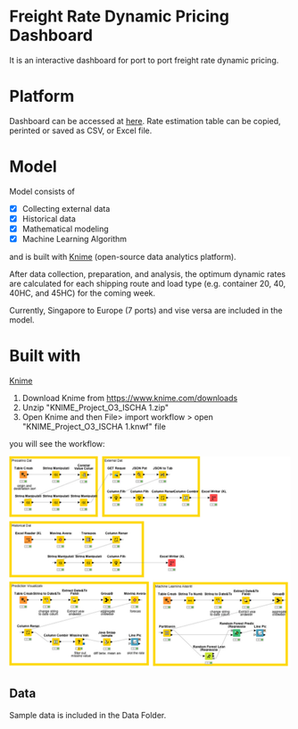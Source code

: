 # Freight Rate Dynamic Pricing Dashboard

It is an interactive dashboard for port to port freight rate dynamic pricing.

# Platform

Dashboard can be accessed at <a href="https://ischa.co/dynamic-pricing-dashboard/">here</a>. Rate estimation table can be copied, perinted or saved as CSV, or Excel file.

# Model

Model consists of 

- [x] Collecting external data 
- [x] Historical data 
- [x] Mathematical modeling 
- [x] Machine Learning Algorithm

and is built with <a href="https://www.knime.com/">Knime</a> (open-source data analytics platform).

After data collection, preparation, and analysis, the optimum dynamic rates are calculated for each shipping route and load type (e.g. container 20, 40, 40HC, and 45HC) for the coming week.

Currently, Singapore to Europe (7 ports) and vise versa are included in the model.

# Built with
<a href="https://www.knime.com/">Knime</a>

1. Download Knime from https://www.knime.com/downloads
2. Unzip "KNIME_Project_O3_ISCHA 1.zip" 
3. Open Knime and then File> import workflow > open "KNIME_Project_O3_ISCHA 1.knwf" file

you will see the workflow:

![Workflow](https://github.com/ishcha-o3/O3-Challenge-Dynamic-Pricing/blob/master/workflow.jpg)

## Data

Sample data is included in the Data Folder.


